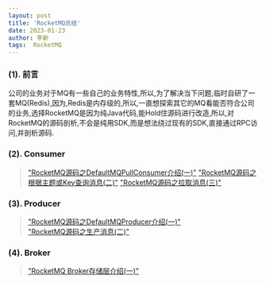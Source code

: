 ```yaml
---
layout: post
title: 'RocketMQ总结' 
date: 2023-01-23
author: 李新
tags:  RocketMQ
---
```


### (1). 前言
公司的业务对于MQ有一些自己的业务特性,所以,为了解决当下问题,临时自研了一套MQ(Redis),因为,Redis是内存级的,所以,一直想探索其它的MQ看能否符合公司的业务,选择RocketMQ是因为纯Java代码,能Hold住源码进行改造,所以,对RocketMQ的源码剖析,不会是纯用SDK,而是想法绕过现有的SDK,直接通过RPC访问,并剖析源码.  

### (2). Consumer
> ["RocketMQ源码之DefaultMQPullConsumer介绍(一)"](/2019/12/10/RocketMQ-DefaultMQPullConsumer.html) 
> ["RocketMQ源码之根据主题或Key查询消息(二)"](/2019/12/10/RocketMQ-QueryMessage.html) 
> ["RocketMQ源码之拉取消息(三)"](/2019/12/10/RocketMQ-PullMessage.html)

### (3). Producer
> ["RocketMQ源码之DefaultMQProducer介绍(一)"](/2019/12/10/RocketMQ-DefaultMQProducer.html)  
> ["RocketMQ源码之生产消息(二)"](/2019/12/10/RocketMQ-SendMessage.html)  

### (4). Broker
> ["RocketMQ Broker存储层介绍(一)"](/2019/12/10/RocketMQ-Broker-Concept.html)  
> 